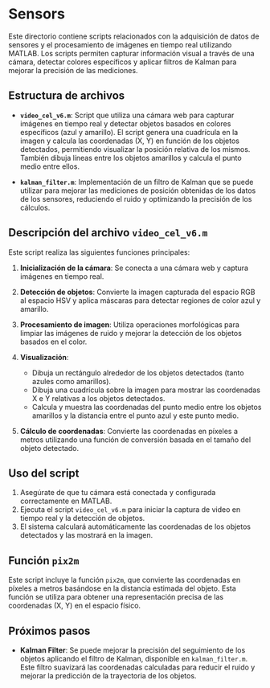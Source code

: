 # Sensors

Este directorio contiene scripts relacionados con la adquisición de datos de sensores y el procesamiento de imágenes en tiempo real utilizando MATLAB. Los scripts permiten capturar información visual a través de una cámara, detectar colores específicos y aplicar filtros de Kalman para mejorar la precisión de las mediciones.

## Estructura de archivos

- **`video_cel_v6.m`**: Script que utiliza una cámara web para capturar imágenes en tiempo real y detectar objetos basados en colores específicos (azul y amarillo). El script genera una cuadrícula en la imagen y calcula las coordenadas (X, Y) en función de los objetos detectados, permitiendo visualizar la posición relativa de los mismos. También dibuja líneas entre los objetos amarillos y calcula el punto medio entre ellos.
  
- **`kalman_filter.m`**: Implementación de un filtro de Kalman que se puede utilizar para mejorar las mediciones de posición obtenidas de los datos de los sensores, reduciendo el ruido y optimizando la precisión de los cálculos.

## Descripción del archivo `video_cel_v6.m`

Este script realiza las siguientes funciones principales:

1. **Inicialización de la cámara**: Se conecta a una cámara web y captura imágenes en tiempo real.
   
2. **Detección de objetos**: Convierte la imagen capturada del espacio RGB al espacio HSV y aplica máscaras para detectar regiones de color azul y amarillo.
   
3. **Procesamiento de imagen**: Utiliza operaciones morfológicas para limpiar las imágenes de ruido y mejorar la detección de los objetos basados en el color.

4. **Visualización**:
   - Dibuja un rectángulo alrededor de los objetos detectados (tanto azules como amarillos).
   - Dibuja una cuadrícula sobre la imagen para mostrar las coordenadas X e Y relativas a los objetos detectados.
   - Calcula y muestra las coordenadas del punto medio entre los objetos amarillos y la distancia entre el punto azul y este punto medio.
   
5. **Cálculo de coordenadas**: Convierte las coordenadas en píxeles a metros utilizando una función de conversión basada en el tamaño del objeto detectado.

## Uso del script

1. Asegúrate de que tu cámara está conectada y configurada correctamente en MATLAB.
2. Ejecuta el script `video_cel_v6.m` para iniciar la captura de video en tiempo real y la detección de objetos.
3. El sistema calculará automáticamente las coordenadas de los objetos detectados y las mostrará en la imagen.

## Función `pix2m`

Este script incluye la función `pix2m`, que convierte las coordenadas en píxeles a metros basándose en la distancia estimada del objeto. Esta función se utiliza para obtener una representación precisa de las coordenadas (X, Y) en el espacio físico.

## Próximos pasos

- **Kalman Filter**: Se puede mejorar la precisión del seguimiento de los objetos aplicando el filtro de Kalman, disponible en `kalman_filter.m`. Este filtro suavizará las coordenadas calculadas para reducir el ruido y mejorar la predicción de la trayectoria de los objetos.
